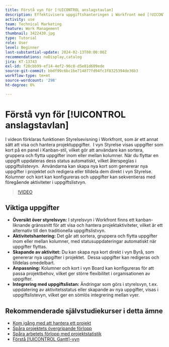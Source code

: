 ```yaml
---
title: Förstå vyn för [!UICONTROL anslagstavlan]
description: Effektivisera uppgiftshanteringen i Workfront med [!UICONTROL -gränssnittet för vyn &#x200B;]Board [!DNL Kanban]  som erbjuder sortering, skapande, anpassning och smidig integrering med uppgiftslistevyn för effektiv projektorganisation.
activity: use
team: Technical Marketing
feature: Work Management
thumbnail: 3422430.jpg
type: Tutorial
role: User
level: Beginner
last-substantial-update: 2024-02-13T00:00:00Z
recommendations: noDisplay,catalog
jira: KT-13743
exl-id: f28cbb99-ef14-4ef2-96c8-d5e01d609ede
source-git-commit: bbdf99c6bc1be714077fd94fc3f8325394de36b3
workflow-type: tm+mt
source-wordcount: '298'
ht-degree: 0%

---
```


# Förstå vyn för [!UICONTROL anslagstavlan]

I videon förklaras funktionen Styrelsevisning i Workfront, som är ett annat sätt att visa och hantera projektuppgifter. &#x200B; I vyn Styrelse visas uppgifter som kort på en panel i Kanban-stil, vilket gör att användare kan sortera, gruppera och flytta uppgifter inom eller mellan kolumner. &#x200B; När du flyttar en uppgift uppdateras dess status automatiskt, vilket återspeglas i uppgiftslistevyn. &#x200B; Användarna kan skapa nya kort som genererar nya uppgifter i projektet och redigera eller tilldela dem direkt i vyn Styrelse. &#x200B; Kolumner och kort kan konfigureras och uppgifter kan sekventieras med föregående aktiviteter i uppgiftslistvyn.

>[!VIDEO](https://video.tv.adobe.com/v/3422430/?quality=12&learn=on&enablevpops=1)

## Viktiga uppgifter

* **Översikt över styrelsvyn:** I styrelsvyn i Workfront finns ett kanban-liknande gränssnitt för att visa och hantera projektaktiviteter, vilket är ett alternativ till den traditionella uppgiftslistvyn. &#x200B;
* **Aktivitetshantering:** Det går att sortera, gruppera och flytta uppgifter inom eller mellan kolumner, med statusuppdateringar automatiskt när uppgifter flyttas. &#x200B;
* **Skapande av aktivitet:** Du kan skapa nya kort direkt i vyn Byrå, som genererar nya uppgifter i projektet. &#x200B; Dessa uppgifter kan redigeras och tilldelas omedelbart. &#x200B;
* **Anpassning:** Kolumner och kort i vyn Board kan konfigureras för att passa projektbehov, vilket ger större flexibilitet i organisationen av uppgifter. &#x200B;
* **Integrering med uppgiftslistan:** Ändringar som görs i styrelsvyn, t.ex. uppdatering av aktivitetsstatus eller skapande av nya uppgifter, visas i uppgiftslistevyn, vilket ger en sömlös integrering mellan vyer. &#x200B;


## Rekommenderade självstudiekurser i detta ämne

* [Kom igång med att hantera ett projekt](/help/manage-work/projects/getting-started-manage-a-project.md)
* [Spåra projektets övergripande förlopp](/help/manage-work/projects/track-overall-project-progress.md)
* [Spåra arbetets förlopp med projektstatistik](/help/manage-work/projects/track-work-progress-with-project-metrics.md)
* [Förstå [!UICONTROL Gantt]-vyn](/help/manage-work/projects/understand-the-gantt-view.md)
